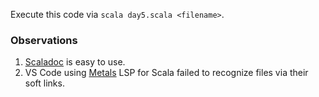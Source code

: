 Execute this code via `scala day5.scala <filename>`.

### Observations

1. [Scaladoc](https://docs.scala-lang.org/) is easy to use.
2. VS Code using [Metals](https://scalameta.org/metals/) LSP for Scala failed to
   recognize files via their soft links.

